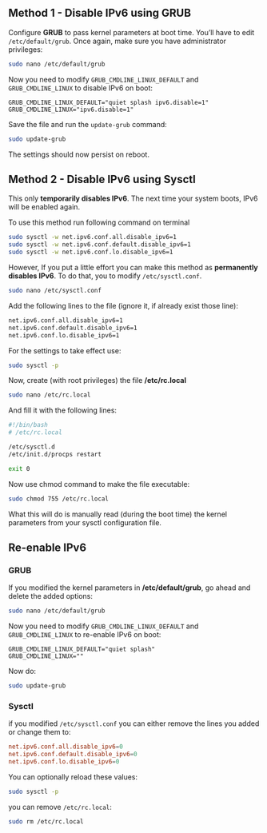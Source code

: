 ## Method 1 - Disable IPv6 using GRUB

Configure **GRUB** to pass kernel parameters at boot time. You’ll have to edit `/etc/default/grub`. Once again, make sure you have administrator privileges:

```bash
sudo nano /etc/default/grub
```

Now you need to modify `GRUB_CMDLINE_LINUX_DEFAULT` and `GRUB_CMDLINE_LINUX` to disable IPv6 on boot:

```grub
GRUB_CMDLINE_LINUX_DEFAULT="quiet splash ipv6.disable=1"
GRUB_CMDLINE_LINUX="ipv6.disable=1"
```

Save the file and run the `update-grub` command:

```bash
sudo update-grub
```

The settings should now persist on reboot.





## Method 2 - Disable IPv6 using Sysctl

This only **temporarily disables IPv6**. The next time your system boots, IPv6 will be enabled again.

To use this method run following command on terminal

```bash
sudo sysctl -w net.ipv6.conf.all.disable_ipv6=1
sudo sysctl -w net.ipv6.conf.default.disable_ipv6=1
sudo sysctl -w net.ipv6.conf.lo.disable_ipv6=1
```



However, If you put a little effort you can make this method as **permanently disables IPv6**. To do that, you to modify `/etc/sysctl.conf`.

```bash
sudo nano /etc/sysctl.conf
```

Add the following lines to the file (ignore it, if already exist those line):

```bash
net.ipv6.conf.all.disable_ipv6=1
net.ipv6.conf.default.disable_ipv6=1
net.ipv6.conf.lo.disable_ipv6=1
```

For the settings to take effect use:

```bash
sudo sysctl -p
```

Now, create (with root privileges) the file **/etc/rc.local** 

```bash
sudo nano /etc/rc.local
```

And fill it with the following lines:

```bash
#!/bin/bash
# /etc/rc.local

/etc/sysctl.d
/etc/init.d/procps restart

exit 0
```

Now use chmod command to make the file executable:

```bash
sudo chmod 755 /etc/rc.local
```

What this will do is manually read (during the boot time) the kernel parameters from your sysctl configuration file.





## Re-enable IPv6



### GRUB

If you modified the kernel parameters in **/etc/default/grub**, go ahead and delete the added options:

```bash
sudo nano /etc/default/grub
```

Now you need to modify `GRUB_CMDLINE_LINUX_DEFAULT` and `GRUB_CMDLINE_LINUX` to re-enable IPv6 on boot:

```grub
GRUB_CMDLINE_LINUX_DEFAULT="quiet splash"
GRUB_CMDLINE_LINUX=""
```

Now do:

```bash
sudo update-grub
```



### Sysctl

 if you modified `/etc/sysctl.conf` you can either remove the lines you added or change them to:

```conf
net.ipv6.conf.all.disable_ipv6=0
net.ipv6.conf.default.disable_ipv6=0
net.ipv6.conf.lo.disable_ipv6=0
```

You can optionally reload these values:

```bash
sudo sysctl -p
```

you can remove `/etc/rc.local`:

```bash
sudo rm /etc/rc.local
```

